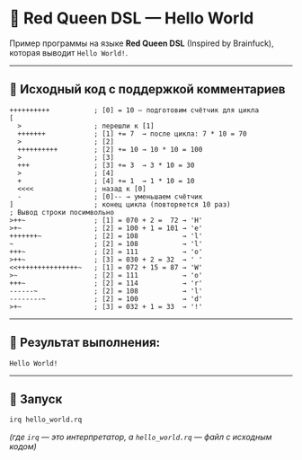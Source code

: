 # 🧠 Red Queen DSL — Hello World

Пример программы на языке **Red Queen DSL** (Inspired by Brainfuck), которая выводит `Hello World!`.

---

## 📜 Исходный код с поддержкой комментариев

```brainfuck
++++++++++           ; [0] = 10 — подготовим счётчик для цикла
[
  >                  ; перешли к [1]
  +++++++            ; [1] += 7  → после цикла: 7 * 10 = 70
  >                  ; [2]
  ++++++++++         ; [2] += 10 → 10 * 10 = 100
  >                  ; [3]
  +++                ; [3] += 3  → 3 * 10 = 30
  >                  ; [4]
  +                  ; [4] += 1  → 1 * 10 = 10
  <<<<               ; назад к [0]
  -                  ; [0]-- → уменьшаем счётчик
]                    ; конец цикла (повторяется 10 раз)
; Вывод строки посимвольно
>++~                 ; [1] = 070 + 2 =  72 → 'H'
>+~                  ; [2] = 100 + 1 = 101 → 'e'
+++++++~             ; [2] = 108           → 'l'
~                    ; [2] = 108           → 'l'
+++~                 ; [2] = 111           → 'o'
>++~                 ; [3] = 030 + 2 = 32  → ' '
<<+++++++++++++++~   ; [1] = 072 + 15 = 87 → 'W'
>~                   ; [2] = 111           → 'o'
+++~                 ; [2] = 114           → 'r'
------~              ; [2] = 108           → 'l'
--------~            ; [2] = 100           → 'd'
>+~                  ; [3] = 032 + 1 = 33  → '!'
```

---

## 🧾 Результат выполнения:

```
Hello World!
```

---

## 🚀 Запуск

```bash
irq hello_world.rq
```

*(где `irq` — это интерпретатор, а `hello_world.rq` — файл с исходным кодом)*
